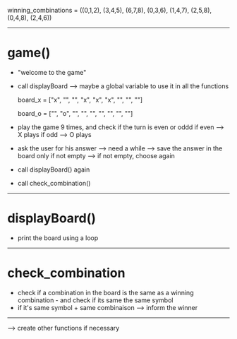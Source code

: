 <!-- winning_combinations = [
[(0,0),(0,1),(0,2)],
[(1,0),(1,1),(1,2)],
[(2,0),(2,1),(2,2)],
[(0,0),(1,0),(2,0)],
[(0,1),(1,1),(2,1)],
[(0,2),(1,2),(2,2)],
[(0,0),(1,1),(2,2)],
[(0,2),(1,1),(2,0)],
] -->

winning_combinations = ((0,1,2), (3,4,5), (6,7,8), (0,3,6), (1,4,7), (2,5,8), (0,4,8), (2,4,6))

---

# game()

- "welcome to the game"
- call displayBoard
  --> maybe a global variable to use it in all the functions
  <!-- board = [
  ["x", "", ""]
  ["x", "o", "o"]
  ["x", "", ""]
  ] -->

    <!-- maybe other way -->

  board_x = ["x", "", "", "x", "x", "x", "", "", ""]

  board_o = ["", "o", "", "", "", "", "", "", ""]

  <!-- board = ["x", "x", "o", "o", "x", "x", "o", "x", "x"] -->

- play the game 9 times, and check if the turn is even or oddd
  if even --> X plays
  if odd --> O plays

- ask the user for his answer
  --> need a while
  --> save the answer in the board only if not empty
  --> if not empty, choose again

- call displayBoard() again
- call check_combination()

---

# displayBoard()

- print the board using a loop

---

# check_combination

- check if a combination in the board is the same as a winning combination - and check if its same the same symbol
- if it's same symbol + same combinaison --> inform the winner

---

--> create other functions if necessary

<!-- board = {
0 : "x",
1 : "o",
2 : "",

} -->
